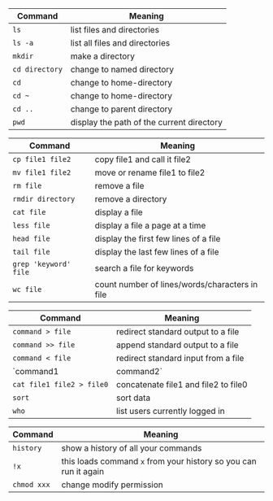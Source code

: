 
| Command          | Meaning                                       |
|---------------|------------------------------------------------|
| `ls    `          | list files and directories                    |
| `ls -a`            | list all files and directories                |
| `mkdir`            | make a directory                              |
| `cd directory`    | change to named directory                     |
| `cd`              | change to home-directory                      |
| `cd ~    `        | change to home-directory                      |
| `cd ..`            | change to parent directory                    | 
| `pwd`              | display the path of the current directory     |

| Command | Meaning                                  |
|---------|------------------------------------------|
| `cp file1 file2`    | copy file1 and call it file2 |
| `mv file1 file2`    | move or rename file1 to file2 |
| `rm file`           | remove a file |
| `rmdir directory`  | remove a directory |
| `cat file` | display a file |
| `less file` | display a file a page at a time |
| `head file` | display the first few lines of a file |
| `tail file` | display the last few lines of a file |
| `grep 'keyword' file` | search a file for keywords |
| `wc file` | count number of lines/words/characters in file |

| Command | Meaning |
|--------------------------|---------|
| `command > file`           | redirect standard output to a file |
| `command >> file`          | append standard output to a file |
| `command < file`           | redirect standard input from a file |
| `command1 | command2`      | pipe the output of command1 to the input of command2 |
| `cat file1 file2 > file0`  | concatenate file1 and file2 to file0 |
| `sort`                     | sort data |
| `who`                      | list users currently logged in |

| Command | Meaning |
|--------------------------|---------|
| `history`           | show a history of all your commands |
| `!x`                | this loads command `x` from your history so you can run it again |
| `chmod xxx`         | change modify permission | 
